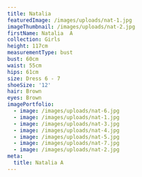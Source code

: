 ```yaml
---
title: Natalia
featuredImage: /images/uploads/nat-1.jpg
imageThumbnail: /images/uploads/nat-2.jpg
firstName: Natalia  A
collection: Girls
height: 117cm
measurementType: bust
bust: 60cm
waist: 55cm
hips: 61cm
size: Dress 6 - 7
shoeSize: '12'
hair: Brown
eyes: Brown
imagePortfolio:
  - image: /images/uploads/nat-6.jpg
  - image: /images/uploads/nat-1.jpg
  - image: /images/uploads/nat-3.jpg
  - image: /images/uploads/nat-4.jpg
  - image: /images/uploads/nat-5.jpg
  - image: /images/uploads/nat-7.jpg
  - image: /images/uploads/nat-2.jpg
meta:
  title: Natalia A
---
```


